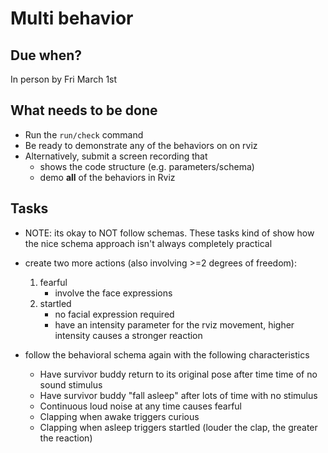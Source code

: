 # Multi behavior

## Due when?

In person by Fri March 1st

## What needs to be done

- Run the `run/check` command
- Be ready to demonstrate any of the behaviors on on rviz
- Alternatively, submit a screen recording that
    - shows the code structure (e.g. parameters/schema)
    - demo **all** of the behaviors in Rviz

## Tasks

- NOTE: its okay to NOT follow schemas. These tasks kind of show how the nice schema approach isn't always completely practical

- create two more actions (also involving >=2 degrees of freedom):
    1. fearful
        - involve the face expressions
    2. startled
        - no facial expression required
        - have an intensity parameter for the rviz movement, higher intensity causes a stronger reaction
   
- follow the behavioral schema again with the following characteristics
    - Have survivor buddy return to its original pose after time time of no sound stimulus
    - Have survivor buddy "fall asleep" after lots of time with no stimulus
    - Continuous loud noise at any time causes fearful
    - Clapping when awake triggers curious
    - Clapping when asleep triggers startled (louder the clap, the greater the reaction)
